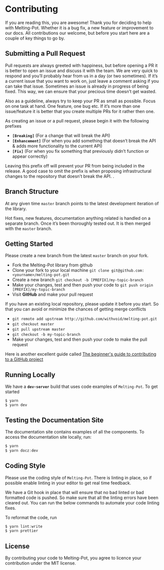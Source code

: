 # Contributing

If you are reading this, you are awesome! Thank you for deciding to help with Melting-Pot. Whether it is a bug fix, a new feature or improvement to our docs. All contributions our welcome, but before you start here are a couple of key things to go by.

## Submitting a Pull Request

Pull requests are always greeted with happiness, but before opening a PR it is better to open an issue and discuss it with the team. We are very quick to respond and you’ll probably hear from us in a day (or two sometimes). If it’s a current issue that you want to work on, just leave a comment asking if you can take that issue. Sometimes an issue is already in progress of being fixed. This way, we can ensure that your precious time doesn’t get wasted.

Also as a guideline, always try to keep your PR as small as possible. Focus on one task at hand. One feature, one bug etc. If it’s more than one issue/feature it is better that you create multiple PRs for it rather then one.

As creating an issue or a pull request, please begin it with the following prefixes

- **`[Breaking]`** (For a change that will break the API)
- **`[Enhancement]`** (For when you add something that doesn’t break the API & adds more functionality to the current API)
- **`[Fix]`** (For when you fix something that previously didn’t function or appear correctly)

Leaving this prefix off will prevent your PR from being included in the release. A good case to omit the prefix is when proposing infrastructural changes to the repository that doesn’t break the API. .

## Branch Structure

At any given time `master` branch points to the latest development iteration of the library.

Hot fixes, new features, documentation anything related is handled on a separate branch. Once it’s been thoroughly tested out. It is then merged with the `master` branch.

## Getting Started

Please create a new branch from the latest `master` branch on your fork.

- Fork the Melting-Pot library from github
- Clone your fork to your local machine `git clone git@github.com:<yourname>/melting-pot.git`
- Create a new branch `git checkout -b [PREFIX]/my-topic-branch`
- Make your changes, test and then push your code to `git push origin [PREFIX]/my-topic-branch`
- Visit **GitHub** and make your pull request

If you have an existing local repository, please update it before you start. So that you can avoid or minimize the chances of getting merge conflicts

- `git remote add upstream http://github.com/withvoid/melting-pot.git`
- `git checkout master`
- `git pull upstream master`
- `git checkout -b my-topic-branch`
- Make your changes, test and then push your code to make the pull request

Here is another excellent guide called [The beginner's guide to contributing to a GitHub project](https://akrabat.com/the-beginners-guide-to-contributing-to-a-github-project/)

## Running Locally

We have a **`dev-server`** build that uses code examples of `Melting-Pot`. To get started

```
$ yarn
$ yarn dev
```

## Testing the Documentation Site

The documentation site contains examples of all the components. To access the documentation site locally, run:

```js
$ yarn
$ yarn docz:dev
```

## Coding Style

Please use the coding style of `Melting-Pot`. There is linting in place, so if possible enable linting in your editor to get real time feedback.

We have a Git hook in place that will ensure that no bad linted or bad formatted code is pushed. So make sure that all the linting errors have been cleared out. You can run the below commands to automate your code linting fixes.

To reformat the code, run

```js
$ yarn lint:write
$ yarn prettier
```

## License

By contributing your code to Melting-Pot, you agree to licence your contribution under the MIT license.
